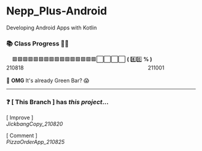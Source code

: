 # Nepp_Plus-Android
Developing Android Apps with Kotlin<br>

### 📚 Class Progress 👩‍💻
&nbsp;&nbsp;&nbsp;&nbsp;🟩🟩🟩🟩🟩🟩🟩🟩🟩🟩🟩🟩🟩🟩🟩🟩⬜️⬜️⬜️⬜️ __(__ 8️⃣0️⃣ __% )__ <br>
210818&nbsp;&nbsp;&nbsp;&nbsp;&nbsp;&nbsp;&nbsp;&nbsp;&nbsp;&nbsp;&nbsp;&nbsp;&nbsp;&nbsp;&nbsp;&nbsp;
&nbsp;&nbsp;&nbsp;&nbsp;&nbsp;&nbsp;&nbsp;&nbsp;&nbsp;&nbsp;&nbsp;&nbsp;&nbsp;&nbsp;&nbsp;&nbsp;&nbsp;
&nbsp;&nbsp;&nbsp;&nbsp;&nbsp;&nbsp;&nbsp;&nbsp;&nbsp;&nbsp;&nbsp;&nbsp;&nbsp;&nbsp;&nbsp;&nbsp;&nbsp;
&nbsp;&nbsp;&nbsp;&nbsp;&nbsp;&nbsp;&nbsp;&nbsp;&nbsp;&nbsp;&nbsp;&nbsp;&nbsp;&nbsp;&nbsp;&nbsp;&nbsp;
&nbsp;&nbsp;&nbsp;&nbsp;&nbsp;&nbsp;&nbsp;&nbsp;&nbsp;&nbsp;&nbsp;&nbsp;&nbsp;211001<br></br>
💬  __OMG__ It's already Green Bar? 😱

***

### ❓ [ This Branch ] has *this project*...
[ Improve ]<br>
*JickbangCopy_210820*

[ Comment ]<br>
*PizzaOrderApp_210825*
